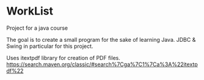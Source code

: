 # WorkList
Project for a java course

The goal is to create a small program for the sake of learning Java.
JDBC & Swing in particular for this project.

Uses itextpdf library for creation of PDF files.
https://search.maven.org/classic/#search%7Cga%7C1%7Ca%3A%22itextpdf%22
